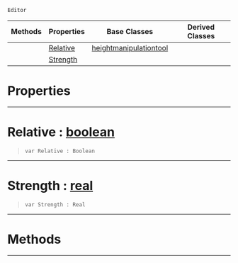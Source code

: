  `Editor`

|Methods|Properties|Base Classes|Derived Classes|
|---|---|---|---|
| |[ Relative](https://github.com/zeroengineteam/ZeroDocs/blob/master/code_reference/class_reference/raiselowertool.markdown#relative-zero-engine-doc)|[heightmanipulationtool](https://github.com/zeroengineteam/ZeroDocs/blob/master/code_reference/class_reference/heightmanipulationtool.markdown)| |
| |[ Strength](https://github.com/zeroengineteam/ZeroDocs/blob/master/code_reference/class_reference/raiselowertool.markdown#strength-zero-engine-doc)| | |


 #  Properties


---  
 #  Relative : [boolean](https://github.com/zeroengineteam/ZeroDocs/blob/master/code_reference/zilch_base_types/boolean.markdown)

> 
> ``` lang=cpp, name=Zilch
> var Relative : Boolean


---  
 #  Strength : [real](https://github.com/zeroengineteam/ZeroDocs/blob/master/code_reference/zilch_base_types/real.markdown)

> 
> ``` lang=cpp, name=Zilch
> var Strength : Real


---  
 #  Methods


---  
 

 